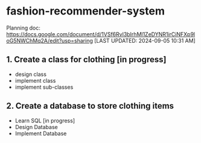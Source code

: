 # fashion-recommender-system
Planning doc: https://docs.google.com/document/d/1VSf6Rvl3bIrhMl1ZeDYNR1irCiNFXp9loG5NWChMq2A/edit?usp=sharing     [LAST UPDATED: 2024-09-05 10:31 AM]

## 1. Create a class for clothing  [in progress]
- design class
- implement class
- implement sub-classes

## 2. Create a database to store clothing items
- Learn SQL [in progress]
- Design Database
- Implement Database


  
